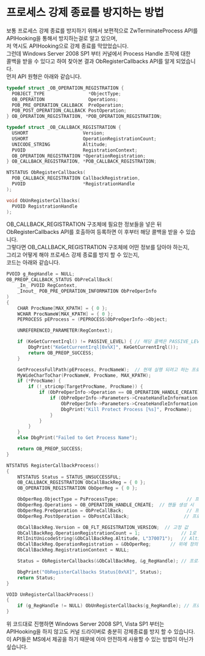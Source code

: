 # 프로세스 강제 종료를 방지하는 방법

보통 프로세스 강제 종료를 방지하기 위해서 보편적으로 ZwTerminateProcess API를  
APIHooking을 통해서 방지하는걸로 알고 있으며,   
저 역시도 APIHooking으로 강제 종료를 막았었습니다.  
그런데 Windows Server 2008 SP1 부터 커널에서 Process Handle 조작에 대한   
콜백을 받을 수 있다고 하여 찾아본 결과 ObRegisterCallbacks API를 알게 되었습니다.  
먼저 API 원형은 아래와 같습니다.  

```c
typedef struct _OB_OPERATION_REGISTRATION {
  POBJECT_TYPE                *ObjectType;
  OB_OPERATION                Operations;
  POB_PRE_OPERATION_CALLBACK  PreOperation;
  POB_POST_OPERATION_CALLBACK PostOperation;
} OB_OPERATION_REGISTRATION, *POB_OPERATION_REGISTRATION;

typedef struct _OB_CALLBACK_REGISTRATION {
  USHORT                    Version;
  USHORT                    OperationRegistrationCount;
  UNICODE_STRING            Altitude;
  PVOID                     RegistrationContext;
  OB_OPERATION_REGISTRATION *OperationRegistration;
} OB_CALLBACK_REGISTRATION, *POB_CALLBACK_REGISTRATION;

NTSTATUS ObRegisterCallbacks(
  POB_CALLBACK_REGISTRATION CallbackRegistration,
  PVOID                     *RegistrationHandle
);

void ObUnRegisterCallbacks(
  PVOID RegistrationHandle
);
```

OB_CALLBACK_REGISTRATION 구조체에 필요한 정보들을 넣은 뒤  
ObRegisterCallbacks API를 호출하여 등록하면 이 후부터 해당 콜백을 받을 수 있습니다.  
그렇다면 OB_CALLBACK_REGISTRATION 구조체에 어떤 정보를 담아야 하는지,  
그리고 어떻게 해야 프로세스 강제 종료를 방지 할 수 있는지,  
코드는 아래와 같습니다.  

```c
PVOID g_RegHandle = NULL;
OB_PREOP_CALLBACK_STATUS ObPreCallBack(
	_In_ PVOID RegContext,
	_Inout_ POB_PRE_OPERATION_INFORMATION ObPreOperInfo
)
{
	CHAR ProcName[MAX_KPATH] = { 0 };
	WCHAR ProcNameW[MAX_KPATH] = { 0 };
	PEPROCESS pEProcess = (PEPROCESS)ObPreOperInfo->Object;

	UNREFERENCED_PARAMETER(RegContext);

	if (KeGetCurrentIrql() != PASSIVE_LEVEL) { // 해당 콜백은 PASSIVE_LEVEL에서만 호출 된다고 함
		DbgPrint("KeGetCurrentIrql[0x%X]", KeGetCurrentIrql());
		return OB_PREOP_SUCCESS;
	}

	GetProcessFullPath(pEProcess, ProcNameW);  // 현재 실행 되려고 하는 프로세스 전체 경로 구하기
	MyWideCharToChar(ProcNameW, ProcName, MAX_KPATH);
	if (*ProcName) {
		if (!_stricmp(TargetProcName, ProcName)) {
			if (ObPreOperInfo->Operation == OB_OPERATION_HANDLE_CREATE) { // 새로운 프로세스 핸들 오픈 시
				if (ObPreOperInfo->Parameters->CreateHandleInformation.DesiredAccess & PROCESS_TERMINATE) { // 프로세스 핸들의 권한에 PROCESS_TERMINATE가 있는지 확인 
					ObPreOperInfo->Parameters->CreateHandleInformation.DesiredAccess &= ~PROCESS_TERMINATE; // PROCESS_TERMINATE 권한만 제거
					DbgPrint("Kill Protect Process [%s]", ProcName);
				}
			}
		}
	}
	else DbgPrint("Failed to Get Process Name");

	return OB_PREOP_SUCCESS;
}

NTSTATUS RegisterCallbackProcess()
{
	NTSTATUS Status = STATUS_UNSUCCESSFUL;
	OB_CALLBACK_REGISTRATION ObCallBackReg = { 0 };
	OB_OPERATION_REGISTRATION ObOperReg = { 0 };

	ObOperReg.ObjectType = PsProcessType;                         // 프로세스 타입, 고정
	ObOperReg.Operations = OB_OPERATION_HANDLE_CREATE;  // 핸들 생성 시
	ObOperReg.PreOperation = ObPreCallBack;                       // 프로세스 핸들 생성 전 콜백 루틴
	ObOperReg.PostOperation = ObPostCallBack;                    // 프로세스 핸들 생성 후 콜백 루틴

	ObCallBackReg.Version = OB_FLT_REGISTRATION_VERSION;  // 고정 값
	ObCallBackReg.OperationRegistrationCount = 1;               // 1로 지정
	RtlInitUnicodeString(&ObCallBackReg.Altitude, L"370071");   // Altitude는 MS에 드라이버를 등록하여 부여 받은 고도
	ObCallBackReg.OperationRegistration = &ObOperReg;       // 위에 정의한 OB_OPERATION_REGISTRATION
	ObCallBackReg.RegistrationContext = NULL;

	Status = ObRegisterCallbacks(&ObCallBackReg, &g_RegHandle); // 프로세스 콜백 루틴 등록

	DbgPrint("ObRegisterCallbacks Status[0x%X]", Status);
	return Status;
}

VOID UnRegisterCallbackProcess()
{
	if (g_RegHandle != NULL) ObUnRegisterCallbacks(g_RegHandle); // 프로세스 콜백 루틴 해제
}
```

위 코드대로 진행하면 Windows Server 2008 SP1, Vista SP1 부터는   
APIHooking을 하지 않고도 커널 드라이버로 충분히 강제종료를 방지 할 수 있습니다.  
이 API들은 MS에서 제공을 하기 때문에 아마 안전하게 사용할 수 있는 방법이 아닌가 싶습니다.  